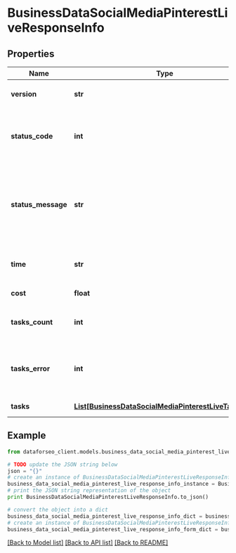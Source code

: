 # BusinessDataSocialMediaPinterestLiveResponseInfo


## Properties

Name | Type | Description | Notes
------------ | ------------- | ------------- | -------------
**version** | **str** | the current version of the API | [optional] 
**status_code** | **int** | general status code you can find the full list of the response codes here | [optional] 
**status_message** | **str** | general informational message you can find the full list of general informational messages here | [optional] 
**time** | **str** | total execution time, seconds | [optional] 
**cost** | **float** | total tasks cost, USD | [optional] 
**tasks_count** | **int** | the number of tasks in the tasks array | [optional] 
**tasks_error** | **int** | the number of tasks in the tasks array returned with an error | [optional] 
**tasks** | [**List[BusinessDataSocialMediaPinterestLiveTaskInfo]**](BusinessDataSocialMediaPinterestLiveTaskInfo.md) | array of tasks | [optional] 

## Example

```python
from dataforseo_client.models.business_data_social_media_pinterest_live_response_info import BusinessDataSocialMediaPinterestLiveResponseInfo

# TODO update the JSON string below
json = "{}"
# create an instance of BusinessDataSocialMediaPinterestLiveResponseInfo from a JSON string
business_data_social_media_pinterest_live_response_info_instance = BusinessDataSocialMediaPinterestLiveResponseInfo.from_json(json)
# print the JSON string representation of the object
print BusinessDataSocialMediaPinterestLiveResponseInfo.to_json()

# convert the object into a dict
business_data_social_media_pinterest_live_response_info_dict = business_data_social_media_pinterest_live_response_info_instance.to_dict()
# create an instance of BusinessDataSocialMediaPinterestLiveResponseInfo from a dict
business_data_social_media_pinterest_live_response_info_form_dict = business_data_social_media_pinterest_live_response_info.from_dict(business_data_social_media_pinterest_live_response_info_dict)
```
[[Back to Model list]](../README.md#documentation-for-models) [[Back to API list]](../README.md#documentation-for-api-endpoints) [[Back to README]](../README.md)


